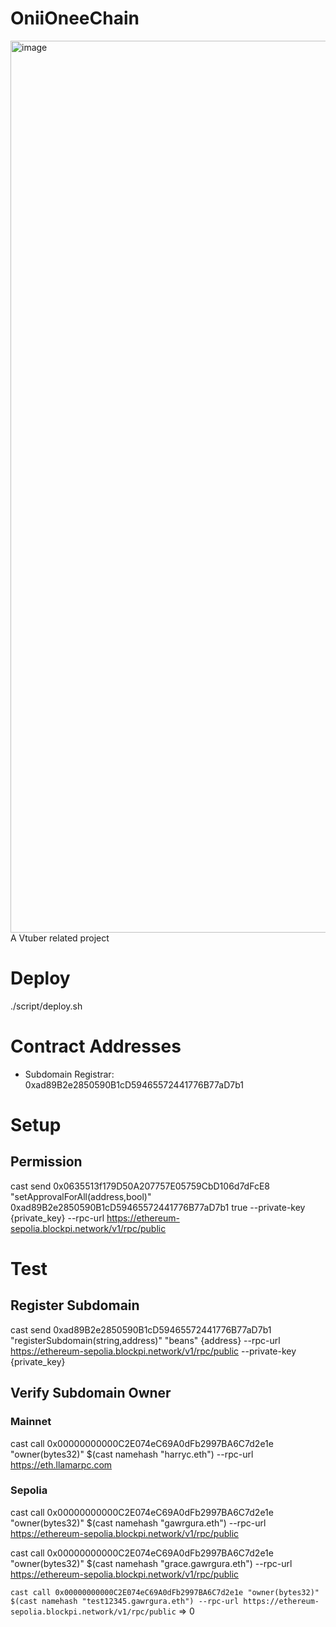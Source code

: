 # OniiOneeChain

<img width="1427" alt="image" src="https://github.com/user-attachments/assets/619ddb5a-f14a-4849-b7d8-db9dc1099e4f">
A Vtuber related project

# Deploy

./script/deploy.sh

# Contract Addresses

- Subdomain Registrar: 0xad89B2e2850590B1cD59465572441776B77aD7b1

# Setup

## Permission

cast send 0x0635513f179D50A207757E05759CbD106d7dFcE8 "setApprovalForAll(address,bool)" 0xad89B2e2850590B1cD59465572441776B77aD7b1 true --private-key {private_key} --rpc-url https://ethereum-sepolia.blockpi.network/v1/rpc/public

# Test

## Register Subdomain

cast send 0xad89B2e2850590B1cD59465572441776B77aD7b1 "registerSubdomain(string,address)" "beans" {address} --rpc-url https://ethereum-sepolia.blockpi.network/v1/rpc/public --private-key {private_key}

## Verify Subdomain Owner

### Mainnet

cast call 0x00000000000C2E074eC69A0dFb2997BA6C7d2e1e "owner(bytes32)" $(cast namehash "harryc.eth") --rpc-url https://eth.llamarpc.com

### Sepolia

cast call 0x00000000000C2E074eC69A0dFb2997BA6C7d2e1e "owner(bytes32)" $(cast namehash "gawrgura.eth") --rpc-url https://ethereum-sepolia.blockpi.network/v1/rpc/public

cast call 0x00000000000C2E074eC69A0dFb2997BA6C7d2e1e "owner(bytes32)" $(cast namehash "grace.gawrgura.eth") --rpc-url https://ethereum-sepolia.blockpi.network/v1/rpc/public

`cast call 0x00000000000C2E074eC69A0dFb2997BA6C7d2e1e "owner(bytes32)" $(cast namehash "test12345.gawrgura.eth") --rpc-url https://ethereum-sepolia.blockpi.network/v1/rpc/public` => 0
